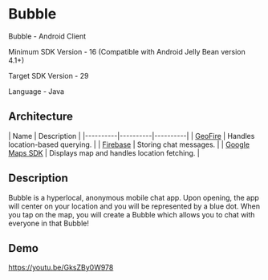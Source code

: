 # Bubble
Bubble - Android Client

Minimum SDK Version - 16 (Compatible with Android Jelly Bean version 4.1+)

Target SDK Version - 29

Language - Java

## Architecture

| Name | Description |
|----------|----------|----------|
| [GeoFire](https://github.com/firebase/geofire-android)   | Handles location-based querying.  |
| [Firebase](https://firebase.google.com/?gclsrc=aw.ds&gad_source=1&gad_campaignid=12211052842&gbraid=0AAAAADpUDOiCUpIcrhkNUWrCCP1IQSIlv&gclid=Cj0KCQjw3OjGBhDYARIsADd-uX7L_x42jpgEeKP_5H3OexgLpsxHURq82IZ8NRU2P0bMv7Ex2Z7uE-waAkb4EALw_wcB)   | Storing chat messages.   |
| [Google Maps SDK](https://developers.google.com/maps)   | Displays map and handles location fetching.   |

## Description
Bubble is a hyperlocal, anonymous mobile chat app. Upon opening, the app will center on your location and you will be represented by a blue dot. When you tap on the map, you will create a Bubble which allows you to chat with everyone in that Bubble!

## Demo
https://youtu.be/GksZBy0W978
